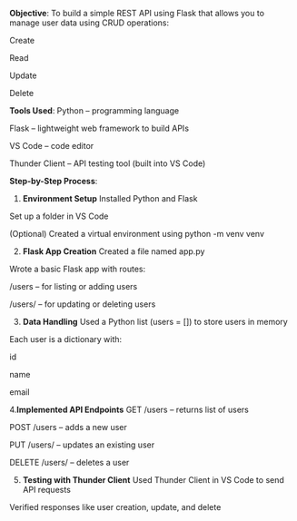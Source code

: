**Objective**:
To build a simple REST API using Flask that allows you to manage user data using CRUD operations:

Create

Read

Update

Delete

**Tools Used**:
Python – programming language

Flask – lightweight web framework to build APIs

VS Code – code editor

Thunder Client – API testing tool (built into VS Code)

 **Step-by-Step Process**:
1. **Environment Setup**
Installed Python and Flask

Set up a folder in VS Code

(Optional) Created a virtual environment using python -m venv venv

2. **Flask App Creation**
Created a file named app.py

Wrote a basic Flask app with routes:

/users – for listing or adding users

/users/<id> – for updating or deleting users

3. **Data Handling**
Used a Python list (users = []) to store users in memory

Each user is a dictionary with:

id

name

email

4.**Implemented API Endpoints**
GET /users – returns list of users

POST /users – adds a new user

PUT /users/<id> – updates an existing user

DELETE /users/<id> – deletes a user

5. **Testing with Thunder Client**
Used Thunder Client in VS Code to send API requests

Verified responses like user creation, update, and delete

